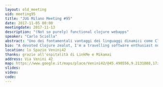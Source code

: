 ```yaml
---
layout: old_meeting
uid: meeting95
title: "JUG Milano Meeting #95"
date: 2017-11-05 00:00
meetingdate: 2017-11-13
description: "(Not so purely) functional clojure webapps"
speaker: "Carlo Sciolla"
abstract: "Uno dei fontamentali vantaggi dei linguaggi dinamici come Clojure e' quello del rapido round trip per il developer, che non deve aspettare compilatori o VM bootstrap per aggiornare il codice in esecuzione di un'applicazione. In questo show-and-tell andremo a costruire una webapp usando Clojure[Script], esplorando i vari costrutti del linguaggio e analizzando pro e contro (quali?) di questo linguaggio funzionale sulla cara vecchia JVM"
bio: "A devoted Clojure zealot, I'm a travelling software enthusiast now settled in Amsterdam, the Netherlands. Have had the coder / architect / CTO / event organizer hats in different contexts and markets, I now work in logistics as a clojure developer and devops, making the logistic world a better place. I also help organizing the Dutch Clojure Days, one of the major clojure conferences in Europe, and am hosting a 100-long streak (and counting) of clojure meetups at @amsclj"
location: lo Spazio Venini42
thanks: grazie all'ospitalità di LinkMe e Mikamai
address: Via Venini 42
map: https://www.google.it/maps/place/Venini42/@45.490556,9.2131888,17z/data=!3m1!4b1!4m5!3m4!1s0x4786c6de20e6362f:0xc95afb6f555f4ed6!8m2!3d45.490556!4d9.2153775
slides: 
video: 
code: 
---
```

